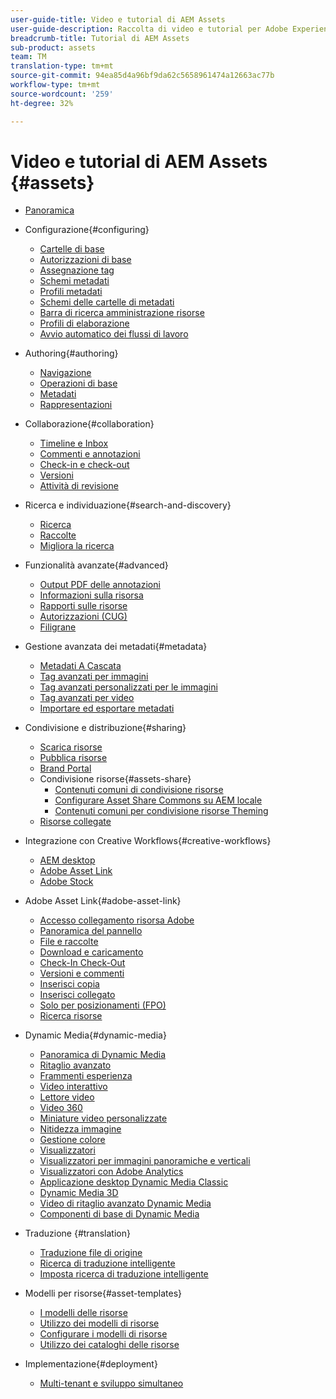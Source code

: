 ```yaml
---
user-guide-title: Video e tutorial di AEM Assets
user-guide-description: Raccolta di video e tutorial per Adobe Experience Manager Assets.
breadcrumb-title: Tutorial di AEM Assets
sub-product: assets
team: TM
translation-type: tm+mt
source-git-commit: 94ea85d4a96bf9da62c5658961474a12663ac77b
workflow-type: tm+mt
source-wordcount: '259'
ht-degree: 32%

---
```



# Video e tutorial di AEM Assets {#assets}

+ [Panoramica](overview.md)

+ Configurazione{#configuring}
   + [Cartelle di base](configuring/baseline-folders.md)
   + [Autorizzazioni di base](configuring/baseline-permissions.md)
   + [Assegnazione tag](configuring/tagging.md)
   + [Schemi metadati](configuring/metadata-schemas.md)
   + [Profili metadati](configuring/metadata-profiles.md)
   + [Schemi delle cartelle di metadati](configuring/metadata-folder-schemas.md)
   + [Barra di ricerca amministrazione risorse](configuring/assets-admin-search-rail.md)
   + [Profili di elaborazione](configuring/processing-profiles.md)
   + [Avvio automatico dei flussi di lavoro](configuring/auto-start-workflows.md)

+ Authoring{#authoring}
   + [Navigazione](./authoring/navigation.md)
   + [Operazioni di base](./authoring/basic-operations.md)
   + [Metadati](./authoring/metadata.md)
   + [Rappresentazioni](./authoring/renditions.md)

+ Collaborazione{#collaboration}
   + [Timeline e Inbox](./collaboration/timeline-and-inbox.md)
   + [Commenti e annotazioni](./collaboration/comments-and-annotations.md)
   + [Check-in e check-out](./collaboration/check-in-and-check-out.md)
   + [Versioni](./collaboration/versions.md)
   + [Attività di revisione](./collaboration/review-task.md)

+ Ricerca e individuazione{#search-and-discovery}
   + [Ricerca](./search-and-discovery/search.md)
   + [Raccolte](./search-and-discovery/collections.md)
   + [Migliora la ricerca](./search-and-discovery/search-boost.md)

+ Funzionalità avanzate{#advanced}
   + [Output PDF delle annotazioni](./advanced/customizing-annotations-pdf-output.md)
   + [Informazioni sulla risorsa](./advanced/asset-insights-launch-tutorial.md)
   + [Rapporti sulle risorse](./advanced/asset-reports.md)
   + [Autorizzazioni (CUG)](./advanced/closed-user-groups.md)
   + [Filigrane](./advanced/watermarks.md)

+ Gestione avanzata dei metadati{#metadata}
   + [Metadati A Cascata](metadata/cascade-metadata-feature-video-use.md)
   + [Tag avanzati per immagini](metadata/image-smart-tags.md)
   + [Tag avanzati personalizzati per le immagini](metadata/custom-smart-tags.md)
   + [Tag avanzati per video](metadata/video-smart-tags.md)
   + [Importare ed esportare metadati](metadata/metadata-import-feature-video-use.md)

+ Condivisione e distribuzione{#sharing}
   + [Scarica risorse](./sharing/download.md)
   + [Pubblica risorse](./sharing/publish.md)
   + [Brand Portal](./sharing/brand-portal.md)
   + Condivisione risorse{#assets-share}
      + [Contenuti comuni di condivisione risorse](./sharing/asset-share-commons-user-experience-feature-video-understand.md)
      + [Configurare Asset Share Commons su AEM locale](./sharing/asset-share-commons-technical-video-setup.md)
      + [Contenuti comuni per condivisione risorse Theming](./sharing/asset-share-commons-feature-video-theming.md)
   + [Risorse collegate](./sharing/connected-assets.md)

+ Integrazione con Creative Workflows{#creative-workflows}
   + [AEM desktop](./creative-workflows/aem-desktop-app.md)
   + [Adobe Asset Link](./creative-workflows/adobe-asset-link.md)
   + [Adobe Stock](./creative-workflows/adobe-stock.md)

+ Adobe Asset Link{#adobe-asset-link}
   + [Accesso  collegamento risorsa Adobe](./adobe-asset-link/launch-adobe-asset-link.md)
   + [Panoramica del pannello](./adobe-asset-link/panel-overview.md)
   + [File e raccolte](./adobe-asset-link/files-and-collections.md)
   + [Download e caricamento](./adobe-asset-link/download-and-upload.md)
   + [Check-In Check-Out](./adobe-asset-link/check-in-check-out.md)
   + [Versioni e commenti](./adobe-asset-link/file-versioning-and-comments.md)
   + [Inserisci copia](./adobe-asset-link/place-copy.md)
   + [Inserisci collegato](./adobe-asset-link/place-linked.md)
   + [Solo per posizionamenti (FPO)](./adobe-asset-link/for-placement-only.md)
   + [Ricerca risorse](./adobe-asset-link/asset-search.md)

+ Dynamic Media{#dynamic-media}
   + [Panoramica di Dynamic Media](dynamic-media/dynamic-media-overview-feature-video-use.md)
   + [Ritaglio avanzato](dynamic-media/smart-crop-feature-video-use.md)
   + [Frammenti esperienza](dynamic-media/dynamic-media-experience-fragments-feature-video-use.md)
   + [Video interattivo](dynamic-media/dynamic-media-interactive-video-feature-video-use.md)
   + [Lettore video](dynamic-media/dynamic-media-video-player-feature-video-use.md)
   + [Video 360](dynamic-media/dynamic-media-360-video-custom-thumbnail-feature-video-use.md)
   + [Miniature video personalizzate](dynamic-media/dynamic-media-video-thumbnails-feature-video-use.md)
   + [Nitidezza immagine](dynamic-media/dynamic-media-image-sharpening-feature-video-use.md)
   + [Gestione colore](dynamic-media/dynamic-media-color-management-technical-video-setup.md)
   + [Visualizzatori](dynamic-media/dynamic-media-viewer-feature-video-understand.md)
   + [Visualizzatori per immagini panoramiche e verticali](dynamic-media/panorama-vertical-image-viewer-feature-video-use.md)
   + [Visualizzatori con  Adobe Analytics](dynamic-media/dynamic-media-viewer-extension-use.md)
   + [Applicazione desktop Dynamic Media Classic](dynamic-media/dynamic-media-classic-desktop-application.md)
   + [Dynamic Media 3D](dynamic-media/dynamic-media-3d-feature-video.md)
   + [Video di ritaglio avanzato Dynamic Media](dynamic-media/dynamic-media-smart-crop-video.md)
   + [Componenti di base di Dynamic Media](dynamic-media/dynamic-media-core-components.md)

+ Traduzione {#translation}
   + [Traduzione file di origine](translation/source-file-translation-feature-video-use.md)
   + [Ricerca di traduzione intelligente](translation/smart-translation-search-feature-video-use.md)
   + [Imposta ricerca di traduzione intelligente](translation/smart-translation-search-technical-video-setup.md)

+ Modelli per risorse{#asset-templates}
   + [I modelli delle risorse](asset-templates/asset-templates-tutorial-understand.md)
   + [Utilizzo dei modelli di risorse](asset-templates/asset-templates-feature-video-use.md)
   + [Configurare i modelli di risorse](asset-templates/asset-templates-technical-video-setup.md)
   + [Utilizzo dei cataloghi delle risorse](asset-templates/asset-catalog-template-feature-video-use.md)

+ Implementazione{#deployment}
   + [Multi-tenant e sviluppo simultaneo](deployment/multitenancy-concurrent-article-understand.md)

